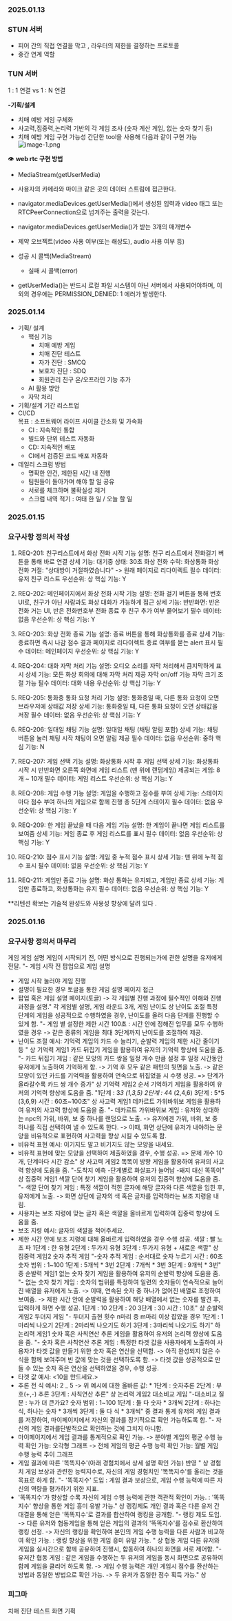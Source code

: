 ### 2025.01.13

### STUN 서버

- 피어 간의 직접 연결을 막고 , 라우터의 제한을 결정하는 프로토콜
- 중간 연계 역할

### TUN 서버

1 : 1 연결 vs 1 : N 연결

**-기획/설계** 

- 치매 예방 게임 구체화
- 사고력,집중력,논리력 기반의 각 게임 조사
(숫자 계산 게임, 없는 숫자 찾기 등)
- 치매 예방 게임 구현 가능성 
간단한 tool을 사용해 다음과 같이 구현 가능 
![image-1.png](./image-1.png)

👁️ **web rtc 구현 방법**
- MediaStream(getUserMedia)
- 사용자의 카메라와 마이크 같은 곳의 데이터 스트림에 접근한다.
- navigator.mediaDevices.getUserMedia()에서 생성된 입력과 video 태그 또는 RTCPeerConnection으로 넘겨주는 출력을 갖는다.
- navigator.mediaDevices.getUserMedia()가 받는 3개의 매개변수
- 제약 오브젝트(video 사용 여부(또는 해상도), audio 사용 여부 등)
- 성공 시 콜백(MediaStream)
    
    - 실패 시 콜백(error)
    
- getUserMedia()는 반드시 로컬 파일 시스템이 아닌 서버에서 사용되어야하며, 이외의 경우에는 PERMISSION_DENIED: 1 에러가 발생한다.

### 2025.01.14

- 기획/ 설계
    - 핵심 기능
        - 치매 예방 게임
        - 치매 진단 테스트
        - 자가 진단 : SMCQ
        - 보호자 진단 : SDQ
        - 회원관리
        친구 온/오프라인 기능 추가
    - AI 활용 방안
    - 자막 처리
- 기획/설계 기간 리스트업
- CI/CD  
목표 : 소프트웨어 라이프 사이클 간소화 및 가속화
    - CI : 지속적인 통합 
    - 빌드와 단위 테스트 자동화
    - CD: 지속적인 배포
    - CI에서 검증된 코드 배포 자동화
- 데일리 스크럼 방법
    - 명확한 안건, 제한된 시간 내 진행
    - 팀원들이 돌아가며 해야 할 일 공유
    - 서로를 체크하며 불확실성 제거
    - 스크럼 내역 적기 : 여태 한 일 / 오늘 할 일


### 2025.01.15
### 요구사항 정의서 작성

1. REQ-201: 친구리스트에서 화상 전화 시작
기능 설명: 친구 리스트에서 전화걸기 버튼을 통해 바로 연결
상세 기능:
대기중 상태: 30초
화상 전화 수락: 화상통화
화상 전화 거절: "상대방이 거절하였습니다" -> 원래 페이지로 리다이렉트
필수 데이터: 유저 친구 리스트
우선순위: 상
핵심 기능: Y

2. REQ-202: 메인페이지에서 화상 전화 시작
기능 설명: 전화 걸기 버튼을 통해 번호 UI로, 친구가 아닌 사람과도 화상 대화가 가능하게 접근
상세 기능:
반반화면: 반은 전화 거는 UI, 반은 전화번호부
전화 종료 후 친구 추가 여부 물어보기
필수 데이터: 없음
우선순위: 상
핵심 기능: Y

3. REQ-203: 화상 전화 종료
기능 설명: 종료 버튼을 통해 화상통화를 종료
상세 기능:
종료하면 즉시 나감
점수 결과 페이지로 리다이렉트
종료 여부를 묻는 alert 표시
필수 데이터: 메인페이지
우선순위: 상
핵심 기능: Y

4. REQ-204: 대화 자막 처리
기능 설명: 오디오 소리를 자막 처리해서 큼지막하게 표시
상세 기능:
모든 화상 회의에 대해 자막 처리 제공
자막 on/off 기능
자막 크기 조절 가능
필수 데이터: 대화 내용
우선순위: 상
핵심 기능: Y

5. REQ-205: 통화중 통화 요청 처리
기능 설명: 통화중일 때, 다른 통화 요청이 오면 브라우저에 상태값 저장
상세 기능:
통화중일 때, 다른 통화 요청이 오면 상태값을 저장
필수 데이터: 없음
우선순위: 상
핵심 기능: Y

6. REQ-206: 일대일 채팅
기능 설명: 일대일 채팅 (채팅 알림 포함)
상세 기능:
채팅 버튼을 눌러 채팅 시작
채팅이 오면 알림 제공
필수 데이터: 없음
우선순위: 중하
핵심 기능: N

7. REQ-207: 게임 선택
기능 설명: 화상통화 시작 후 게임 선택
상세 기능:
화상통화 시작 시 반반화면
오른쪽 화면에 게임 리스트 (맨 위에 랜덤게임)
제공되는 게임: 8개 ~ 10개
필수 데이터: 게임 리스트
우선순위: 상
핵심 기능: Y

8. REQ-208: 게임 수행
기능 설명: 게임을 수행하고 점수를 부여
상세 기능:
스테이지마다 점수 부여
하나의 게임으로 함께 진행
총 5단계 스테이지
필수 데이터: 없음
우선순위: 상
핵심 기능: Y

9. REQ-209: 한 게임 끝났을 때 다음 게임
기능 설명: 한 게임이 끝나면 게임 리스트를 보여줌
상세 기능: 게임 종료 후 게임 리스트를 표시
필수 데이터: 없음
우선순위: 상
핵심 기능: Y

10. REQ-210: 점수 표시
기능 설명: 게임 중 누적 점수 표시
상세 기능: 맨 위에 누적 점수 표시
필수 데이터: 없음
우선순위: 상
핵심 기능: Y

11. REQ-211: 게임만 종료
기능 설명: 화상 통화는 유지되고, 게임만 종료
상세 기능: 게임만 종료하고, 화상통화는 유지
필수 데이터: 없음
우선순위: 상
핵심 기능: Y

**리텐션 확보는 기술적 완성도와 사용성 향상에 달려 있다 . 



### 2025.01.16

### 요구사항 정의서 마무리

게임	게임 설명	게임이 시작되기 전, 어떤 방식으로 진행되는가에 관한 설명을 유저에게 전달.	"- 게임 시작 전 팝업으로 게임 설명
- 게임 시작 눌러야 게임 진행
- 설명이 필요한 경우 토글을 통한 게임 설명 페이지 접근
- 팝업 혹은 게임 설명 페이지(토글)
-> 각 게임별 진행 과정에 필수적인 이해와 진행 과정을 설명."	각 게임별 설명, 게임 라운드 3개, 게임 난이도 	상
	난이도 조절 	특정 단계의 게임을 성공적으로 수행하였을 경우, 난이도를 올려 다음 단계를 진행할 수 있게 함.  	"- 게임 별 설정한 제한 시간 100초
: 시간 안에 정해진 업무를 모두 수행하였을 경우
-> 같은 종류의 게임을 최대 3단계까지 난이도를 조절하여 제공.
- 난이도 조절 예시: 기억력 게임의 카드 수 늘리기, 순발력 게임의 제한 시간 줄이기 등 "		상
	기억력 게임1	카드 뒤집기 게임을 활용하여 유저의 기억력 향상에 도움을 줌. 	"- 카드 뒤집기 게임
: 같은 모양의 카드 쌍을 일정 개수 만큼 설정 후 일정 시간동안 유저에게 노출하여 기억하게 함.
-> 기억 후 모두 같은 패턴의 뒷면을 노출.
-> 같은 모양이 있던 카드를 기억력을 활용하여 연속으로 뒤집었을 시 수행 성공.
=> 단계가 올라갈수록 카드 쌍 개수 증가"		상
	기억력 게임2	순서 기억하기  게임을 활용하여 유저의 기억력 향상에 도움을 줌. 	"1단계 : 3*3 (1,3,5)
2단계 : 4*4 (2,4,6)
3단계 : 5*5 (3,6,9)
시간 : 60초~100초"		상
	사고력 게임1	데카르트 가위바위보 게임을 활용하여 유저의 사고력 향상에 도움을 줌.	"- 데카르트 가위바위보 게임
: 유저와 상대하는 npc의 가위, 바위, 보 중 하나를 랜덤으로 노출.
-> 유저에겐 가위, 바위, 보 중 하나를 직접 선택하여 낼 수 있도록 한다.
-> 이때, 화면 상단에 유저가 내야하는 문양을 비유적으로 표현하여 사고력을 향상 시킬 수 있도록 함.
- 비유적 표현 예시: 이기지도 말고 비기지도 않는 모양을 내세요.
- 비유적 표현에 맞는 모양을 선택하여 제출하였을 경우, 수행 성공.
=> 문제 개수 10개, 단계마다 시간 감소"		상
	사고력 게임2	똑똑이 방향 게임을 활용하여 유저의 사고력 향상에 도움을 줌.	"-도착지 예측
-단계별로 화살표가 늘어남
-돼지 대신 똑똑이"		상
	집중력 게임1	색깔 단어 찾기 게임을 활용하여 유저의 집중력 향상에 도움을 줌.	"- 색깔 단어 찾기 게임
: 특정 색깔이 적힌 글자에 해당 글자와 다른 색깔을 입힌 후, 유저에게 노출.
-> 화면 상단에 글자의 색 혹은 글자를 입력하라는 보조 지령을 내림.
- 사용자는 보조 지령에 맞는 글자 혹은 색깔을 올바르게 입력하여 집중력 향상에 도움을 줌.
- 보조 지령 예시: 글자의 색깔을 적어주세요.
- 제한 시간 안에 보조 지령에 대해 올바르게 입력하였을 경우 수행 성공.
색깔 : 빨 노 초 파
1단계 : 한 유형
2단계 : 두가지 유형
3단계 : 두가지 유형 + 새로운 색깔"		상
	집중력 게임2	숫자 추적 게임	"-숫자 추적 게임
: 순서대로 숫자 누르기
시간 : 60초
숫자 범위 : 1~100
1단계 : 5개씩 * 3번
2단계 : 7개씩 * 3번
3단계 : 9개씩 * 3번"		중
	순발력 게임1	없는 숫자 찾기 게임을 활용하여 유저의 순발력 향상에 도움을 줌.	"- 없는 숫자 찾기 게임
: 숫자의 범위를 특정하여 일련의 숫자들이 연속적으로 늘어진 배열을 유저에게 노출.
-> 이때, 연속된 숫자 중 하나가 없어진 배열로 조정하여 보여줌.
-> 제한 시간 안에 순발력을 활용하여 해당 배열에서 없는 숫자를 발견 후, 입력하게 하면 수행 성공.
1단계 : 10
2단계 : 20
3단계 : 30
시간 : 10초"		상
	순발력 게임2	두더지 게임	"- 두더지 출현 횟수 
n마리 중 m마리 이상 잡았을 경우
1단계 : 1마리씩 나오기
2단계 : 2마리씩 나오기도 하기
3단계 : 3마리씩 나오기도 하기"		하
	논리력 게임1	숫자 혹은 사칙연산 추론 게임을 활용하여 유저의 논리력 향상에 도움을 줌.	"- 숫자 혹은 사칙연산 추론 게임
: 특정한 타겟 값을 사용자에게 노출하여 사용자가 타겟 값을 만들기 위한 숫자 혹은 연산을 선택함.
-> 아직 완성되지 않은 수식을 함께 보여주며 빈 값에 맞는 것을 선택하도록 함. 
-> 타겟 값을 성공적으로 만들 수 있는 숫자 혹은 연산을 선택하였을 경우, 수행 성공.
- 타겟 값 예시: <10을 만드세요.>
- 추론 전 식 예시: 2 _ 5
-> 위 예시에 대한 올바른 값: * 
1단계 : 숫자추론
2단계 : 부호(+,-) 추론
3단계 : 사칙연산 추론"		상
	논리력 게임2	대소비교 게임	"-대소비교
질문 : 누가 더 큰가요?
숫자 범위 : 1~100
1단계 : 둘 다 숫자 * 3개씩
2단계 : 하나는 식, 하나는 숫자 * 3개씩
3단계 : 둘 다 식 * 3개씩"		중
	결과 통계	유저의 게임 결과를 저장하여, 마이페이지에서 자신의 결과를 장기적으로 확인 가능하도록 함.	"- 자신의 게임 결과를단발적으로 확인하는 것에 그치지 아니함.
- 마이페이지에서 게임 결과를 통계적으로 확인 가능.
-> 분야별 게임의 평균 수행 능력 확인 가능: 오각형 그래프
-> 전체 게임의 평균 수행 능력 확인 가능: 월별 게임 수행 능력 추이 그래프
- 게임 결과에 따른 '똑똑지수'(아래 경험치에서 상세 설명 확인 가능) 반영 "		상
	경험치	게임 보상과 관련한 능력지수로, 자신의 게임 경험치인 '똑똑지수'를 올리는 것을 목표로 하게 함. 	"- '똑똑지수' 도입
: 게임 결과 보상으로, 게임 수행 능력에 따른 자신의 역량을 평가하기 위한 지표.
- '똑똑지수'가 향상할 수록 자신의 게임 수행 능력에 관한 객관적 확인이 가능.
: '똑똑지수' 향상을 통한 게임 흥미 유발 가능."		상
	랭킹제도	개인 결과 혹은 다른 유저 간 대결을 통해 얻은 '똑똑지수'로 결과를 합산하여 랭킹을 공개함.	"- 랭킹 제도 도입.
-> 다른 유저와 협동게임을 통해 얻은 게임의 결과의 '똑똑지수'를 점수로 환산하여 랭킹 선정.
-> 자신의 랭킹을 확인하여 본인의 게임 수행 능력을 다른 사람과 비교하여 확인 가능.
: 랭킹 향상을 위한 게임 흥미 유발 가능.  "		상
	협동 게임	다른 유저와 게임을 실시간으로 함께 공유하여 진행시, 합동하여 하나의 화면을 서로 제어함.	"- 유저간 협동 게임
: 같은 게임을 수행하는 두 유저의 게임을 동시 화면으로 공유하여 함께 게임을 클리어 하도록 함.
-> 게임 수행 능력은 개인 게임시 점수를 환산하는 방법과 동일한 방법으로 확인 가능.
-> 두 유저가 동일한 점수 획득 가능."		상

### 피그마 
치매 진단 테스트 화면 기획
